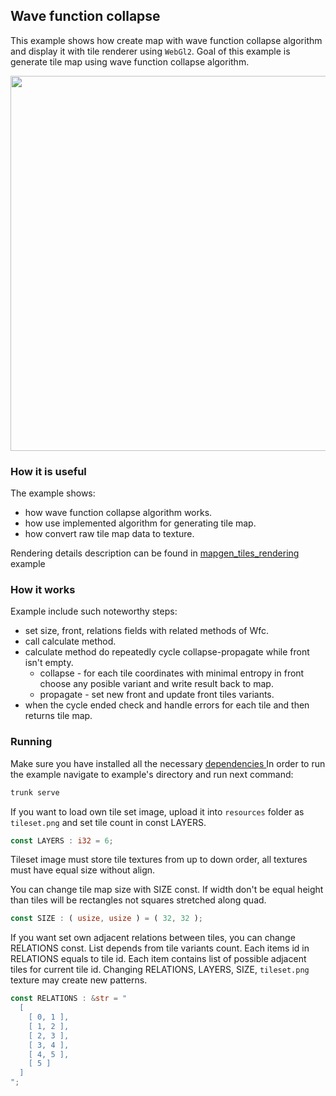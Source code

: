 ## Wave function collapse

This example shows how create map with wave function collapse algorithm and display it with tile renderer using `WebGl2`. Goal of this example is generate tile map using wave function collapse algorithm.

<p align="center">
  <img src="./showcase.png" width="600px">
</p>

### How it is useful

The example shows:
- how wave function collapse algorithm works.
- how use implemented algorithm for generating tile map.
- how convert raw tile map data to texture. 

Rendering details description can be found in [ mapgen_tiles_rendering ]( ../mapgen_tiles_rendering/readme.md ) example

### How it works

Example include such noteworthy steps:
 - set size, front, relations fields with related methods of Wfc.
 - call calculate method.
 - calculate method do repeatedly cycle collapse-propagate while front isn't empty.
    - collapse - for each tile coordinates with minimal entropy in front choose any posible variant and write result back to map.
    - propagate - set new front and update front tiles variants.
 - when the cycle ended check and handle errors for each tile and then returns tile map.

### Running

Make sure you have installed all the necessary [ dependencies ]( ../../../module/min/minwebgl/readme.md )
In order to run the example navigate to example's directory and run next command:
``` bash
trunk serve
```
If you want to load own tile set image, upload it into `resources` folder as `tileset.png` and set tile count in const LAYERS. 

``` rust
const LAYERS : i32 = 6;
```

Tileset image must store tile textures from up to down order, all textures must have equal size without align.

You can change tile map size with SIZE const. If width don't be equal height than tiles will be rectangles not squares stretched along quad. 

``` rust
const SIZE : ( usize, usize ) = ( 32, 32 );
```

If you want set own adjacent relations between tiles, you can change RELATIONS const. List depends from tile variants count. Each items id in RELATIONS equals to tile id. Each item contains list of possible adjacent tiles for current tile id. Changing RELATIONS, LAYERS, SIZE, `tileset.png` texture may create new patterns. 

``` rust
const RELATIONS : &str = "
  [
    [ 0, 1 ],
    [ 1, 2 ],
    [ 2, 3 ],
    [ 3, 4 ],
    [ 4, 5 ],
    [ 5 ]
  ]
";
```